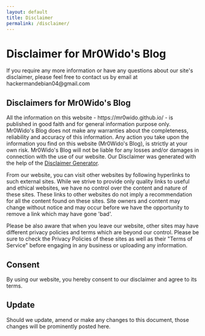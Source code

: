 ```yaml
---
layout: default
title: Disclaimer
permalink: /disclaimer/
---
```

<h1>Disclaimer for Mr0Wido's Blog</h1>

<p>If you require any more information or have any questions about our site's disclaimer, please feel free to contact us by email at hackermandebian04@gmail.com</p>

<h2>Disclaimers for Mr0Wido's Blog</h2>

<p>All the information on this website - https://mr0wido.github.io/ - is published in good faith and for general information purpose only. Mr0Wido's Blog does not make any warranties about the completeness, reliability and accuracy of this information. Any action you take upon the information you find on this website (Mr0Wido's Blog), is strictly at your own risk. Mr0Wido's Blog will not be liable for any losses and/or damages in connection with the use of our website. Our Disclaimer was generated with the help of the <a href="https://www.privacypolicyonline.com/disclaimer-generator/">Disclaimer Generator</a>.</p>

<p>From our website, you can visit other websites by following hyperlinks to such external sites. While we strive to provide only quality links to useful and ethical websites, we have no control over the content and nature of these sites. These links to other websites do not imply a recommendation for all the content found on these sites. Site owners and content may change without notice and may occur before we have the opportunity to remove a link which may have gone 'bad'.</p>

<p>Please be also aware that when you leave our website, other sites may have different privacy policies and terms which are beyond our control. Please be sure to check the Privacy Policies of these sites as well as their "Terms of Service" before engaging in any business or uploading any information.</p>

<h2>Consent</h2>

<p>By using our website, you hereby consent to our disclaimer and agree to its terms.</p>

<h2>Update</h2>

<p>Should we update, amend or make any changes to this document, those changes will be prominently posted here.</p>